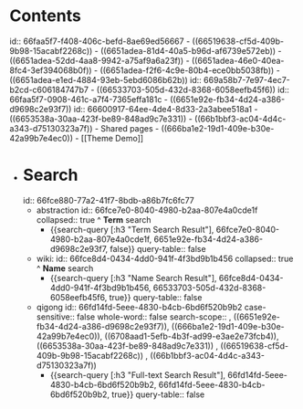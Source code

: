 # Contents
id:: 66faa5f7-f408-406c-befd-8ae69ed56667
	- ((66519638-cf5d-409b-9b98-15acabf2268c))
		- ((6651adea-81d4-40a5-b96d-af6739e572eb))
		- ((6651adea-52dd-4aa8-9942-a75af9a6a23f))
		- ((6651adea-46e0-40ea-8fc4-3ef394068b0f))
		- ((6651adea-f2f6-4c9e-80b4-ece0bb5038fb))
		- ((6651adea-e1ed-4884-93eb-5ebd6086b62b))
		  id:: 669a58b7-7e97-4ec7-b2cd-c606184747b7
	- ((66533703-505d-432d-8368-6058eefb45f6))
	  id:: 66faa5f7-0908-461c-a7f4-7365effa181c
	- ((6651e92e-fb34-4d24-a386-d9698c2e93f7))
	  id:: 66600917-64ee-4de4-8d33-2a3abee518a1
	- ((6653538a-30aa-423f-be89-848ad9c7e331))
	- ((66b1bbf3-ac04-4d4c-a343-d75130323a7f))
	- Shared pages
		- ((666ba1e2-19d1-409e-b30e-42a99b7e4ec0))
		- [[Theme Demo]]
- # Search
  id:: 66fce880-77a2-41f7-8bdb-a86b7fc6fc77
	- abstraction
	  id:: 66fce7e0-8040-4980-b2aa-807e4a0cde1f
	  collapsed:: true
	  ^ **Term** search
		- {{search-query [:h3 "Term Search Result"], 66fce7e0-8040-4980-b2aa-807e4a0cde1f, 6651e92e-fb34-4d24-a386-d9698c2e93f7, false}}
		  query-table:: false
	- wiki:
	  id:: 66fce8d4-0434-4dd0-941f-4f3bd9b1b456
	  collapsed:: true
	  ^ **Name** search
		- {{search-query [:h3 "Name Search Result"], 66fce8d4-0434-4dd0-941f-4f3bd9b1b456, 66533703-505d-432d-8368-6058eefb45f6, true}}
		  query-table:: false
	- qigong
	  id:: 66fd14fd-5eee-4830-b4cb-6bd6f520b9b2
	  case-sensitive:: false
	  whole-word:: false
	  search-scope:: , ((6651e92e-fb34-4d24-a386-d9698c2e93f7)), ((666ba1e2-19d1-409e-b30e-42a99b7e4ec0)), ((6708aad1-5efb-4b3f-ad99-e3ae2e73fcb4)), ((6653538a-30aa-423f-be89-848ad9c7e331)) , ((66519638-cf5d-409b-9b98-15acabf2268c)) , ((66b1bbf3-ac04-4d4c-a343-d75130323a7f))
		- {{search-query [:h3 "Full-text Search Result"], 66fd14fd-5eee-4830-b4cb-6bd6f520b9b2, 66fd14fd-5eee-4830-b4cb-6bd6f520b9b2, true}}
		  query-table:: false